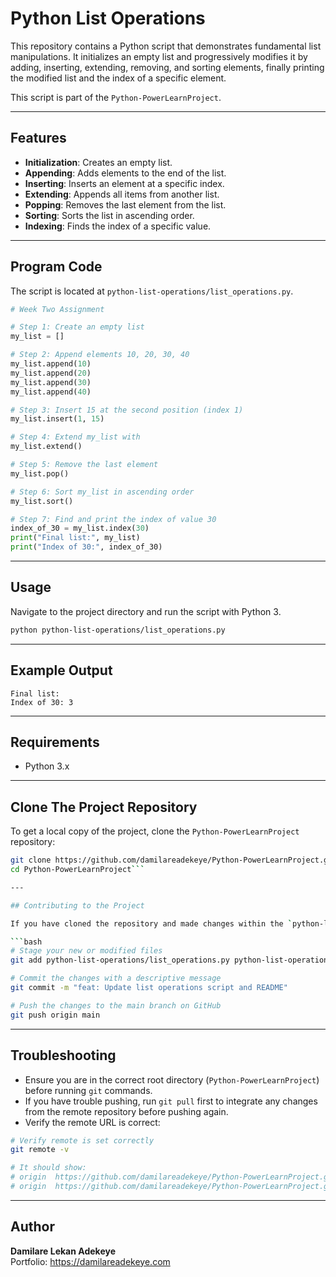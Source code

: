 
# Python List Operations

This repository contains a Python script that demonstrates fundamental list manipulations. It initializes an empty list and progressively modifies it by adding, inserting, extending, removing, and sorting elements, finally printing the modified list and the index of a specific element.

This script is part of the `Python-PowerLearnProject`.

---

## Features

- **Initialization**: Creates an empty list.
- **Appending**: Adds elements to the end of the list.
- **Inserting**: Inserts an element at a specific index.
- **Extending**: Appends all items from another list.
- **Popping**: Removes the last element from the list.
- **Sorting**: Sorts the list in ascending order.
- **Indexing**: Finds the index of a specific value.

---

## Program Code

The script is located at `python-list-operations/list_operations.py`.

```python
# Week Two Assignment

# Step 1: Create an empty list
my_list = []

# Step 2: Append elements 10, 20, 30, 40
my_list.append(10)
my_list.append(20)
my_list.append(30)
my_list.append(40)

# Step 3: Insert 15 at the second position (index 1)
my_list.insert(1, 15)

# Step 4: Extend my_list with
my_list.extend()

# Step 5: Remove the last element
my_list.pop()

# Step 6: Sort my_list in ascending order
my_list.sort()

# Step 7: Find and print the index of value 30
index_of_30 = my_list.index(30)
print("Final list:", my_list)
print("Index of 30:", index_of_30)
```

---

## Usage

Navigate to the project directory and run the script with Python 3.

```bash
python python-list-operations/list_operations.py
```

---

## Example Output

```
Final list:
Index of 30: 3
```

---

## Requirements

- Python 3.x

---

## Clone The Project Repository

To get a local copy of the project, clone the `Python-PowerLearnProject` repository:

```bash
git clone https://github.com/damilareadekeye/Python-PowerLearnProject.git
cd Python-PowerLearnProject```

---

## Contributing to the Project

If you have cloned the repository and made changes within the `python-list-operations` directory, use these commands from the root `Python-PowerLearnProject` folder to commit and push your changes.

```bash
# Stage your new or modified files
git add python-list-operations/list_operations.py python-list-operations/README.md

# Commit the changes with a descriptive message
git commit -m "feat: Update list operations script and README"

# Push the changes to the main branch on GitHub
git push origin main
```

---

## Troubleshooting

- Ensure you are in the correct root directory (`Python-PowerLearnProject`) before running `git` commands.
- If you have trouble pushing, run `git pull` first to integrate any changes from the remote repository before pushing again.
- Verify the remote URL is correct:

```bash
# Verify remote is set correctly
git remote -v

# It should show:
# origin  https://github.com/damilareadekeye/Python-PowerLearnProject.git (fetch)
# origin  https://github.com/damilareadekeye/Python-PowerLearnProject.git (push)
```

---

## Author

**Damilare Lekan Adekeye**  
Portfolio: https://damilareadekeye.com
